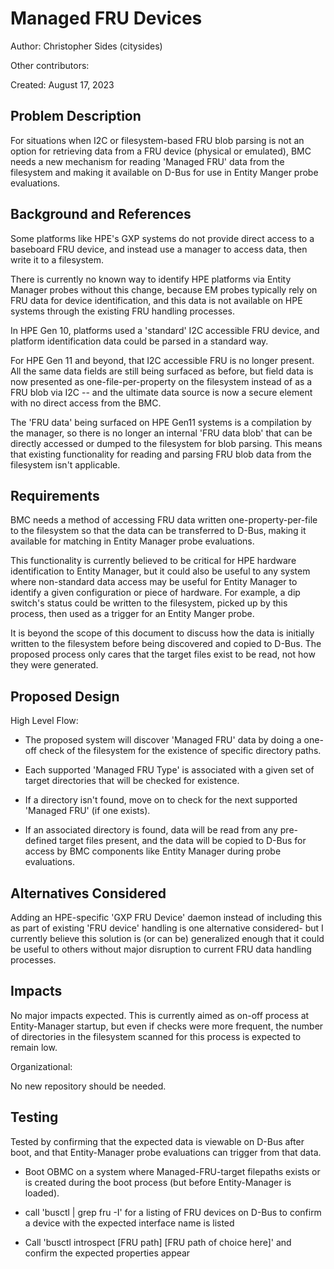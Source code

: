 # Managed FRU Devices

Author: Christopher Sides (citysides)

Other contributors:

Created: August 17, 2023

## Problem Description

For situations when I2C or filesystem-based FRU blob parsing is not an option
for retrieving data from a FRU device (physical or emulated), BMC needs a new
mechanism for reading 'Managed FRU' data from the filesystem and making it
available on D-Bus for use in Entity Manger probe evaluations.

## Background and References

Some platforms like HPE's GXP systems do not provide direct access to a
baseboard FRU device, and instead use a manager to access data, then write it to
a filesystem.

There is currently no known way to identify HPE platforms via Entity Manager
probes without this change, because EM probes typically rely on FRU data for
device identification, and this data is not available on HPE systems through the
existing FRU handling processes.

In HPE Gen 10, platforms used a 'standard' I2C accessible FRU device, and
platform identification data could be parsed in a standard way.

For HPE Gen 11 and beyond, that I2C accessible FRU is no longer present. All the
same data fields are still being surfaced as before, but field data is now
presented as one-file-per-property on the filesystem instead of as a FRU blob
via I2C -- and the ultimate data source is now a secure element with no direct
access from the BMC.

The 'FRU data' being surfaced on HPE Gen11 systems is a compilation by the
manager, so there is no longer an internal 'FRU data blob' that can be directly
accessed or dumped to the filesystem for blob parsing. This means that existing
functionality for reading and parsing FRU blob data from the filesystem isn't
applicable.

## Requirements

BMC needs a method of accessing FRU data written one-property-per-file to the
filesystem so that the data can be transferred to D-Bus, making it available for
matching in Entity Manager probe evaluations.

This functionality is currently believed to be critical for HPE hardware
identification to Entity Manager, but it could also be useful to any system
where non-standard data access may be useful for Entity Manager to identify a
given configuration or piece of hardware. For example, a dip switch's status
could be written to the filesystem, picked up by this process, then used as a
trigger for an Entity Manger probe.

It is beyond the scope of this document to discuss how the data is initially
written to the filesystem before being discovered and copied to D-Bus. The
proposed process only cares that the target files exist to be read, not how they
were generated.

## Proposed Design

High Level Flow:

- The proposed system will discover 'Managed FRU' data by doing a one-off check
  of the filesystem for the existence of specific directory paths.

- Each supported 'Managed FRU Type' is associated with a given set of target
  directories that will be checked for existence.

- If a directory isn't found, move on to check for the next supported 'Managed
  FRU' (if one exists).

- If an associated directory is found, data will be read from any pre-defined
  target files present, and the data will be copied to D-Bus for access by BMC
  components like Entity Manager during probe evaluations.

## Alternatives Considered

Adding an HPE-specific 'GXP FRU Device' daemon instead of including this as part
of existing 'FRU device' handling is one alternative considered- but I currently
believe this solution is (or can be) generalized enough that it could be useful
to others without major disruption to current FRU data handling processes.

## Impacts

No major impacts expected. This is currently aimed as on-off process at
Entity-Manager startup, but even if checks were more frequent, the number of
directories in the filesystem scanned for this process is expected to remain
low.

Organizational:

No new repository should be needed.

## Testing

Tested by confirming that the expected data is viewable on D-Bus after boot, and
that Entity-Manager probe evaluations can trigger from that data.

- Boot OBMC on a system where Managed-FRU-target filepaths exists or is created
  during the boot process (but before Entity-Manager is loaded).

- call 'busctl | grep fru -I' for a listing of FRU devices on D-Bus to confirm a
  device with the expected interface name is listed

- Call 'busctl introspect [FRU path] [FRU path of choice here]' and confirm the
  expected properties appear

